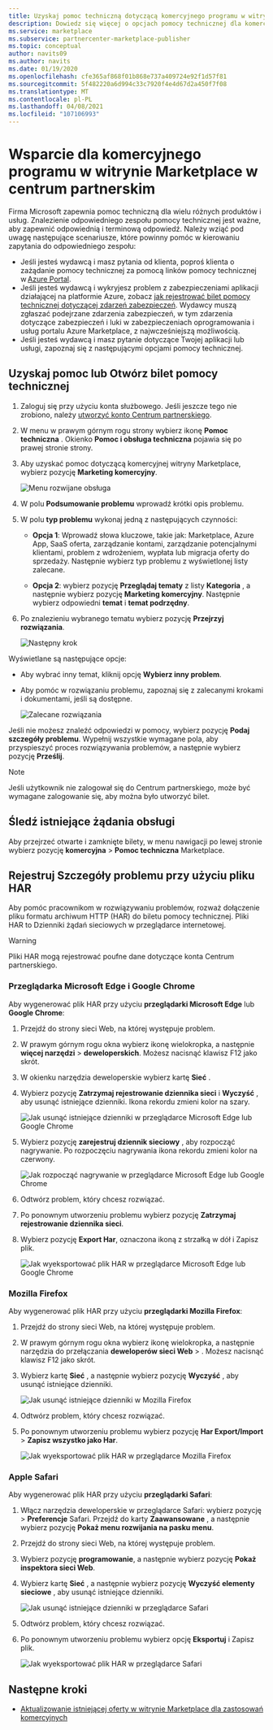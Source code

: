 ```yaml
---
title: Uzyskaj pomoc techniczną dotyczącą komercyjnego programu w witrynie Marketplace w centrum partnerskim
description: Dowiedz się więcej o opcjach pomocy technicznej dla komercyjnego programu Marketplace w centrum partnerskim, w tym informacje na temat sposobu tworzenia żądania obsługi.
ms.service: marketplace
ms.subservice: partnercenter-marketplace-publisher
ms.topic: conceptual
author: navits09
ms.author: navits
ms.date: 01/19/2020
ms.openlocfilehash: cfe365af868f01b868e737a409724e92f1d57f81
ms.sourcegitcommit: 5f482220a6d994c33c7920f4e4d67d2a450f7f08
ms.translationtype: MT
ms.contentlocale: pl-PL
ms.lasthandoff: 04/08/2021
ms.locfileid: "107106993"
---
```

# <a name="support-for-the-commercial-marketplace-program-in-partner-center"></a>Wsparcie dla komercyjnego programu w witrynie Marketplace w centrum partnerskim

Firma Microsoft zapewnia pomoc techniczną dla wielu różnych produktów i usług. Znalezienie odpowiedniego zespołu pomocy technicznej jest ważne, aby zapewnić odpowiednią i terminową odpowiedź. Należy wziąć pod uwagę następujące scenariusze, które powinny pomóc w kierowaniu zapytania do odpowiedniego zespołu:

- Jeśli jesteś wydawcą i masz pytania od klienta, poproś klienta o zażądanie pomocy technicznej za pomocą linków pomocy technicznej w [Azure Portal](https://portal.azure.com/).
- Jeśli jesteś wydawcą i wykryjesz problem z zabezpieczeniami aplikacji działającej na platformie Azure, zobacz [jak rejestrować bilet pomocy technicznej dotyczącej zdarzeń zabezpieczeń](../security/fundamentals/event-support-ticket.md). Wydawcy muszą zgłaszać podejrzane zdarzenia zabezpieczeń, w tym zdarzenia dotyczące zabezpieczeń i luki w zabezpieczeniach oprogramowania i usług portalu Azure Marketplace, z najwcześniejszą możliwością.
- Jeśli jesteś wydawcą i masz pytanie dotyczące Twojej aplikacji lub usługi, zapoznaj się z następującymi opcjami pomocy technicznej.

## <a name="get-help-or-open-a-support-ticket"></a>Uzyskaj pomoc lub Otwórz bilet pomocy technicznej

1. Zaloguj się przy użyciu konta służbowego. Jeśli jeszcze tego nie zrobiono, należy [utworzyć konto Centrum partnerskiego](create-account.md).

1. W menu w prawym górnym rogu strony wybierz ikonę **Pomoc techniczna** . Okienko **Pomoc i obsługa techniczna** pojawia się po prawej stronie strony.

1. Aby uzyskać pomoc dotyczącą komercyjnej witryny Marketplace, wybierz pozycję **Marketing komercyjny**.

   ![Menu rozwijane obsługa](./media/support/commercial-marketplace-support-pane.png)

1. W polu **Podsumowanie problemu** wprowadź krótki opis problemu.

1. W polu **typ problemu** wykonaj jedną z następujących czynności:

    - **Opcja 1**: Wprowadź słowa kluczowe, takie jak: Marketplace, Azure App, SaaS oferta, zarządzanie kontami, zarządzanie potencjalnymi klientami, problem z wdrożeniem, wypłata lub migracja oferty do sprzedaży. Następnie wybierz typ problemu z wyświetlonej listy zalecane.

    - **Opcja 2**: wybierz pozycję **Przeglądaj tematy** z listy **Kategoria** , a następnie wybierz pozycję **Marketing komercyjny**. Następnie wybierz odpowiedni **temat** i **temat podrzędny**.

1. Po znalezieniu wybranego tematu wybierz pozycję **Przejrzyj rozwiązania**.

    ![Następny krok](./media/support/next-step.png)

Wyświetlane są następujące opcje:

- Aby wybrać inny temat, kliknij opcję **Wybierz inny problem**.
- Aby pomóc w rozwiązaniu problemu, zapoznaj się z zalecanymi krokami i dokumentami, jeśli są dostępne.

    ![Zalecane rozwiązania](./media/support/recommended-solutions.png)

Jeśli nie możesz znaleźć odpowiedzi w pomocy, wybierz pozycję **Podaj szczegóły problemu**. Wypełnij wszystkie wymagane pola, aby przyspieszyć proces rozwiązywania problemów, a następnie wybierz pozycję **Prześlij**.

>[!Note]
>Jeśli użytkownik nie zalogował się do Centrum partnerskiego, może być wymagane zalogowanie się, aby można było utworzyć bilet.

## <a name="track-your-existing-support-requests"></a>Śledź istniejące żądania obsługi

Aby przejrzeć otwarte i zamknięte bilety, w menu nawigacji po lewej stronie wybierz pozycję **komercyjna**  >  **Pomoc techniczna** Marketplace.

## <a name="record-issue-details-with-a-har-file"></a>Rejestruj Szczegóły problemu przy użyciu pliku HAR

Aby pomóc pracownikom w rozwiązywaniu problemów, rozważ dołączenie pliku formatu archiwum HTTP (HAR) do biletu pomocy technicznej. Pliki HAR to Dzienniki żądań sieciowych w przeglądarce internetowej.

> [!WARNING]
> Pliki HAR mogą rejestrować poufne dane dotyczące konta Centrum partnerskiego.

### <a name="microsoft-edge-and-google-chrome"></a>Przeglądarka Microsoft Edge i Google Chrome

Aby wygenerować plik HAR przy użyciu **przeglądarki Microsoft Edge** lub **Google Chrome**:

1. Przejdź do strony sieci Web, na której występuje problem.
2. W prawym górnym rogu okna wybierz ikonę wielokropka, a następnie **więcej narzędzi**  >  **deweloperskich**. Możesz nacisnąć klawisz F12 jako skrót.
3. W okienku narzędzia deweloperskie wybierz kartę **Sieć** .
4. Wybierz pozycję **Zatrzymaj rejestrowanie dziennika sieci** i **Wyczyść** , aby usunąć istniejące dzienniki. Ikona rekordu zmieni kolor na szary.

    ![Jak usunąć istniejące dzienniki w przeglądarce Microsoft Edge lub Google Chrome](media/support/chromium-stop-clear-session.png)

5. Wybierz pozycję **zarejestruj dziennik sieciowy** , aby rozpocząć nagrywanie. Po rozpoczęciu nagrywania ikona rekordu zmieni kolor na czerwony.

    ![Jak rozpocząć nagrywanie w przeglądarce Microsoft Edge lub Google Chrome](media/support/chromium-start-session.png)

6. Odtwórz problem, który chcesz rozwiązać.
7. Po ponownym utworzeniu problemu wybierz pozycję **Zatrzymaj rejestrowanie dziennika sieci**.
8. Wybierz pozycję **Export Har**, oznaczona ikoną z strzałką w dół i Zapisz plik.

    ![Jak wyeksportować plik HAR w przeglądarce Microsoft Edge lub Google Chrome](media/support/chromium-network-export-har.png)

### <a name="mozilla-firefox"></a>Mozilla Firefox

Aby wygenerować plik HAR przy użyciu **przeglądarki Mozilla Firefox**:

1. Przejdź do strony sieci Web, na której występuje problem.
1. W prawym górnym rogu okna wybierz ikonę wielokropka, a następnie narzędzia do przełączania **deweloperów sieci Web**  >  . Możesz nacisnąć klawisz F12 jako skrót.
1. Wybierz kartę **Sieć** , a następnie wybierz pozycję **Wyczyść** , aby usunąć istniejące dzienniki.

    ![Jak usunąć istniejące dzienniki w Mozilla Firefox](media/support/firefox-clear-session.png)

1. Odtwórz problem, który chcesz rozwiązać.
1. Po ponownym utworzeniu problemu wybierz pozycję **Har Export/Import**  >  **Zapisz wszystko jako Har**.

    ![Jak wyeksportować plik HAR w przeglądarce Mozilla Firefox](media/support/firefox-network-export-har.png)

### <a name="apple-safari"></a>Apple Safari

Aby wygenerować plik HAR przy użyciu **przeglądarki Safari**:

1. Włącz narzędzia deweloperskie w przeglądarce Safari: wybierz pozycję  >  **Preferencje** Safari. Przejdź do karty **Zaawansowane** , a następnie wybierz pozycję **Pokaż menu rozwijania na pasku menu**.
1. Przejdź do strony sieci Web, na której występuje problem.
1. Wybierz pozycję **programowanie**, a następnie wybierz pozycję **Pokaż inspektora sieci Web**.
1. Wybierz kartę **Sieć** , a następnie wybierz pozycję **Wyczyść elementy sieciowe** , aby usunąć istniejące dzienniki.

    ![Jak usunąć istniejące dzienniki w przeglądarce Safari](media/support/safari-clear-session.png)

1. Odtwórz problem, który chcesz rozwiązać.
1. Po ponownym utworzeniu problemu wybierz opcję **Eksportuj** i Zapisz plik.

    ![Jak wyeksportować plik HAR w przeglądarce Safari](media/support/safari-network-export-har.png)

## <a name="next-steps"></a>Następne kroki

- [Aktualizowanie istniejącej oferty w witrynie Marketplace dla zastosowań komercyjnych](partner-center-portal/update-existing-offer.md)